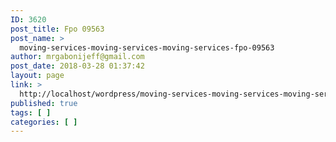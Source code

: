 ```yaml
---
ID: 3620
post_title: Fpo 09563
post_name: >
  moving-services-moving-services-moving-services-fpo-09563
author: mrgabonijeff@gmail.com
post_date: 2018-03-28 01:37:42
layout: page
link: >
  http://localhost/wordpress/moving-services-moving-services-moving-services-fpo-09563/
published: true
tags: [ ]
categories: [ ]
---
```

